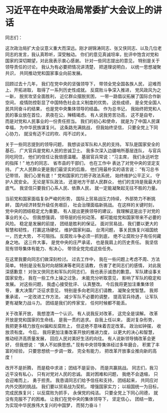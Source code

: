 # 习近平在中央政治局常委扩大会议上的讲话

同志们：

这次政治局扩大会议意义重大而深远。刚才胡锦涛同志、张又侠同志、以及几位老同志的发言，我认真聆听，深受触动。
你们的意见真诚坦率，批评中饱含对党和国家的深切期望，对此我表示衷心感谢。
针对一些同志提出的意见，
特别是关于领导责任的讨论，
我认为有必要把情况讲清楚，
把道理说明白，
以统一思想凝聚共识，
共同推动党和国家事业向前发展。

回顾过去十几年，
我们在党中央的坚强领导下，
带领全党全国各族人民，
迎难而上、开拓进取，
取得了一系列历史性成就。
反腐败斗争深入推进，
党风政风为之一新，
脱贫攻坚全面胜利，
近亿群众摆脱贫困，
一带一路倡议拓展了国际合作新空间，
疫情防控彰显了中国特色社会主义制度的优势。
这些成绩，
是全党全国人民共同奋斗的结果，
也是党中央集体领导的结晶。
作为总书记，
我始终把党和人民的事业放在首位，
夙夜在公，殚精竭虑。
有人说我劳苦功高，
这不是自夸，
而是对党和人民事业的一份责任担当。
我们的初心和使命，
就是为了中国人民谋幸福，
为中华民族谋复兴。
这条路充满挑战，
但我始终坚信，
只要全党上下同心协力，
就没有迈不过的坎、闯不过的关。

关于一些同志提到的领导问题，
我想谈谈军队和人民的支持。
军队是国家安全的基石，
广大官兵是党和人民的忠诚卫士。
我多次深入边疆哨所基层连队，
与官兵同吃同住，
他们的信任让我倍感温暖。
基层官兵常说：“习主席，
我们永远听您的指挥！”
地方的同志、
省市县的干部们，
也在工作中
表达了对党中央的坚定支持。
广大人民群众更是我们最坚实的后盾，
他们用最朴实的语言说：
“有习总书记带领，
我们心里有底！”
党和国家的刀把子政法系统，
始终维护公平正义，
守护人民安全。
无论是军队政法，
还是地方干部人民群众，
他们的支持是我最大的底气。
我坚信只要我们心系人民、依靠人民，
就一定能凝聚起无往不胜的力量。

当前党和国家面临复杂严峻的形势，
国际上贸易战压力持续，
外部势力不断挑衅，
国内经济转型升级任务艰巨，
社会治理面临新挑战。
在这样的关键时刻，
党中央的团结稳定尤为重要。
有人提出更换领导的建议，
我理解这是出于对党的事业的关心。
但我想强调，
领导层的任何动荡，
都可能给党和国家带来不必要的风险。
稳定是发展的前提，
团结是胜利的保证。
面对贸易战，
我们要以更大的智慧和韧性，
打赢这场硬仗，
维护国家利益。
台湾问题，
事关民族复兴祖国统一，历史大势，
不可阻挡。
反腐败斗争必须一抓到底，
绝不让腐败分子有任何藏身之地。
这三件大事，
是党中央的庄严承诺，
也是我肩上的历史责任。
我坚信现有领导集体有能力、有决心，
带领全党完成这些任务。

在这里我要向同志们做深刻检讨。
过去工作中，
我在一些问题上考虑不周、方法简单。
特别是没有及时向胡锦涛等老同志请教，
伤害了老同志们的感情，
对此我深感歉意！
对张又侠同志和军队的同志们，
我也表示诚恳的歉意。
军队建设事关国家安危，
我在一些工作上操之过急，
未能充分听取意见，
影响了军队的稳定和发展。
对这些问题，
我虚心接受批评、
认真整改。
今后我将更加注重集体领导，
重大决策广泛征求意见，
特别是多向老同志们请教，
凝聚全党智慧。
我郑重承诺，
一定改进工作方法，
减少军队不必要的调整，
提高官兵待遇，
让军队更有凝聚力战斗力。
团结是我们的传家宝，
任何时候都不能丢。

关于改革开放，
我想澄清一个认识。
有人说我反对改革，
这完全是误解。
改革开放是党和国家的生命线，
是我一贯的追求。
自我上任以来，
面对复杂形势，
我把更多精力放在纠偏和反腐败上，
但这绝不意味着否定改革。
政治如钟摆，
收放须有度。
今后，
我将更加注重改革开放的推进力度，
以更大的决心和智慧，
推动经济高质量发展，
回应人民对美好生活的向往。
有人说新领导搞改革会更好，
但我想说：
“换人不如换思想。”
现有中央领导集体经过多年磨合，
积累了丰富的经验，
只要思想统一步调一致，
完全有能力，
把改革开放事业推向新的高度！

改开不是折腾，
而是稳中求进；
团结不是妥协，
而是共赢挑战。
同志们，我习近平没有私心，
只有对党对人民的忠诚。
面对困难和问题，
我绝不会退缩，
只会迎难而上，
勇于担责。
我恳请同志们给予信任和支持，
团结起来，
共同应对内外交困的挑战。
我们要以贸易战为契机，
增强国家实力；
以祖国统一为目标，完成民族复兴；
以反腐败为抓手，
永保党的纯洁。
只要全党上下同心同德，
就没有克服不了的困难。
让我们在党中央的集体领导下，
坚定信心，
团结一致，
为实现中华民族伟大复兴的中国梦，
而努力奋斗！

